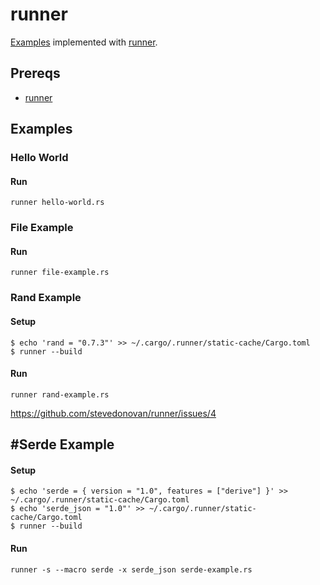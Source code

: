 # runner

[Examples](../README.md#examples) implemented with [runner](https://github.com/stevedonovan/runner).

## Prereqs

- [runner](https://github.com/stevedonovan/runner)

## Examples
### Hello World

#### Run
```
runner hello-world.rs
```

### File Example

#### Run
```
runner file-example.rs
```

### Rand Example

#### Setup
```
$ echo 'rand = "0.7.3"' >> ~/.cargo/.runner/static-cache/Cargo.toml
$ runner --build
```

#### Run
```
runner rand-example.rs
```
https://github.com/stevedonovan/runner/issues/4

## #Serde Example

#### Setup
```
$ echo 'serde = { version = "1.0", features = ["derive"] }' >> ~/.cargo/.runner/static-cache/Cargo.toml
$ echo 'serde_json = "1.0"' >> ~/.cargo/.runner/static-cache/Cargo.toml
$ runner --build
```

#### Run
```
runner -s --macro serde -x serde_json serde-example.rs
```